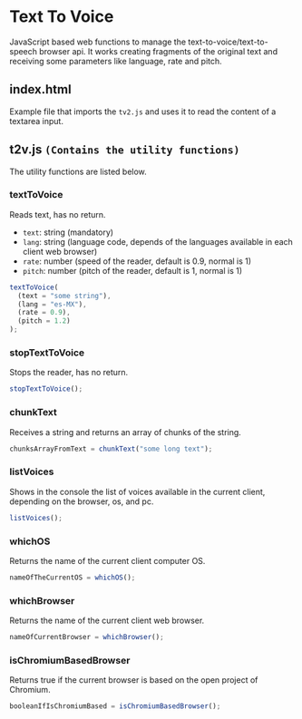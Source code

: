 # Text To Voice

JavaScript based web functions to manage the text-to-voice/text-to-speech browser api. It works creating fragments of the original text and receiving some parameters like language, rate and pitch.

## index.html

Example file that imports the `tv2.js` and uses it to read the content of a textarea input.

## t2v.js `(Contains the utility functions)`

The utility functions are listed below.

### textToVoice

Reads text, has no return.

- `text`: string (mandatory)
- `lang`: string (language code, depends of the languages available in each client web browser)
- `rate`: number (speed of the reader, default is 0.9, normal is 1)
- `pitch`: number (pitch of the reader, default is 1, normal is 1)

```js
textToVoice(
  (text = "some string"),
  (lang = "es-MX"),
  (rate = 0.9),
  (pitch = 1.2)
);
```

### stopTextToVoice

Stops the reader, has no return.

```js
stopTextToVoice();
```

### chunkText

Receives a string and returns an array of chunks of the string.

```js
chunksArrayFromText = chunkText("some long text");
```

### listVoices

Shows in the console the list of voices available in the current client, depending on the browser, os, and pc.

```js
listVoices();
```

### whichOS

Returns the name of the current client computer OS.

```js
nameOfTheCurrentOS = whichOS();
```

### whichBrowser

Returns the name of the current client web browser.

```js
nameOfCurrentBrowser = whichBrowser();
```

### isChromiumBasedBrowser

Returns true if the current browser is based on the open project of Chromium.

```js
booleanIfIsChromiumBased = isChromiumBasedBrowser();
```
